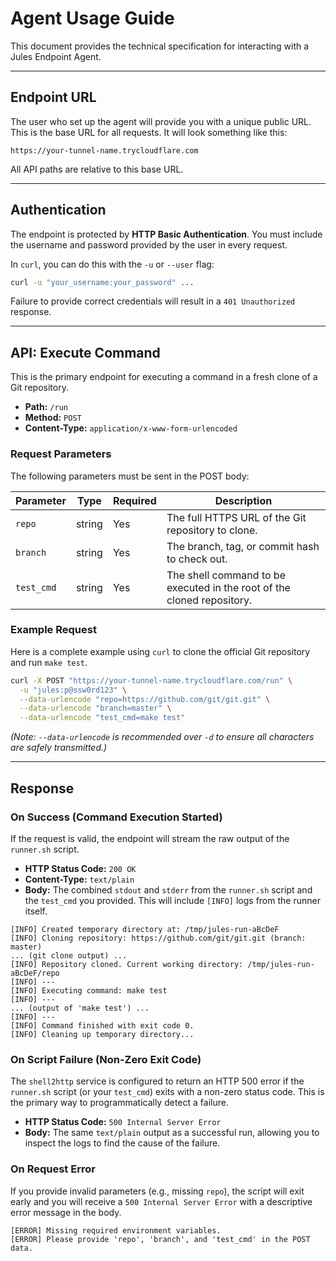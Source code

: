 # Agent Usage Guide

This document provides the technical specification for interacting with a Jules Endpoint Agent.

---

## Endpoint URL

The user who set up the agent will provide you with a unique public URL. This is the base URL for all requests. It will look something like this:

`https://your-tunnel-name.trycloudflare.com`

All API paths are relative to this base URL.

---

## Authentication

The endpoint is protected by **HTTP Basic Authentication**. You must include the username and password provided by the user in every request.

In `curl`, you can do this with the `-u` or `--user` flag:

```bash
curl -u "your_username:your_password" ...
```

Failure to provide correct credentials will result in a `401 Unauthorized` response.

---

## API: Execute Command

This is the primary endpoint for executing a command in a fresh clone of a Git repository.

- **Path:** `/run`
- **Method:** `POST`
- **Content-Type:** `application/x-www-form-urlencoded`

### Request Parameters

The following parameters must be sent in the POST body:

| Parameter  | Type   | Required | Description                                                              |
|------------|--------|----------|--------------------------------------------------------------------------|
| `repo`     | string | Yes      | The full HTTPS URL of the Git repository to clone.                       |
| `branch`   | string | Yes      | The branch, tag, or commit hash to check out.                            |
| `test_cmd` | string | Yes      | The shell command to be executed in the root of the cloned repository.   |

### Example Request

Here is a complete example using `curl` to clone the official Git repository and run `make test`.

```bash
curl -X POST "https://your-tunnel-name.trycloudflare.com/run" \
  -u "jules:p@ssw0rd123" \
  --data-urlencode "repo=https://github.com/git/git.git" \
  --data-urlencode "branch=master" \
  --data-urlencode "test_cmd=make test"
```
*(Note: `--data-urlencode` is recommended over `-d` to ensure all characters are safely transmitted.)*

---

## Response

### On Success (Command Execution Started)

If the request is valid, the endpoint will stream the raw output of the `runner.sh` script.

- **HTTP Status Code:** `200 OK`
- **Content-Type:** `text/plain`
- **Body:** The combined `stdout` and `stderr` from the `runner.sh` script and the `test_cmd` you provided. This will include `[INFO]` logs from the runner itself.

```
[INFO] Created temporary directory at: /tmp/jules-run-aBcDeF
[INFO] Cloning repository: https://github.com/git/git.git (branch: master)
... (git clone output) ...
[INFO] Repository cloned. Current working directory: /tmp/jules-run-aBcDeF/repo
[INFO] ---
[INFO] Executing command: make test
[INFO] ---
... (output of 'make test') ...
[INFO] ---
[INFO] Command finished with exit code 0.
[INFO] Cleaning up temporary directory...
```

### On Script Failure (Non-Zero Exit Code)

The `shell2http` service is configured to return an HTTP 500 error if the `runner.sh` script (or your `test_cmd`) exits with a non-zero status code. This is the primary way to programmatically detect a failure.

- **HTTP Status Code:** `500 Internal Server Error`
- **Body:** The same `text/plain` output as a successful run, allowing you to inspect the logs to find the cause of the failure.

### On Request Error

If you provide invalid parameters (e.g., missing `repo`), the script will exit early and you will receive a `500 Internal Server Error` with a descriptive error message in the body.

```
[ERROR] Missing required environment variables.
[ERROR] Please provide 'repo', 'branch', and 'test_cmd' in the POST data.
```
